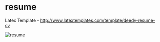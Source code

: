 # resume

Latex Template - http://www.latextemplates.com/template/deedy-resume-cv 

![resume](https://s3.amazonaws.com/cloudcomputing.finalassignment.wordcount/Selection_417.png)
